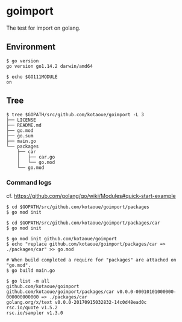 # goimport
The test for import on golang.

## Environment
```shell-session
$ go version
go version go1.14.2 darwin/amd64

$ echo $GO111MODULE
on
```

## Tree
```shell-session
$ tree $GOPATH/src/github.com/kotaoue/goimport -L 3
├── LICENSE
├── README.md
├── go.mod
├── go.sum
├── main.go
└── packages
    ├── car
    │   ├── car.go
    │   └── go.mod
    └── go.mod
```

### Command logs
cf. https://github.com/golang/go/wiki/Modules#quick-start-example
```shell-session
$ cd $GOPATH/src/github.com/kotaoue/goimport/packages
$ go mod init

$ cd $GOPATH/src/github.com/kotaoue/goimport/packages/car
$ go mod init

$ go mod init github.com/kotaoue/goimport
$ echo "replace github.com/kotaoue/goimport/packages/car => ./packages/car" >> go.mod

# When build completed a require for "packages" are attached on "go.mod".
$ go build main.go

$ go list -m all
github.com/kotaoue/goimport
github.com/kotaoue/goimport/packages/car v0.0.0-00010101000000-000000000000 => ./packages/car
golang.org/x/text v0.0.0-20170915032832-14c0d48ead0c
rsc.io/quote v1.5.2
rsc.io/sampler v1.3.0
```